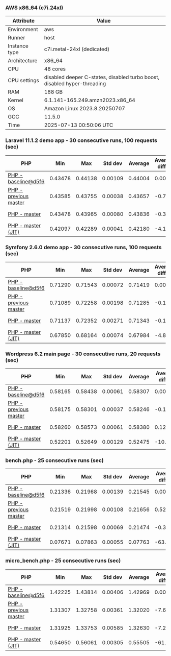 ### AWS x86_64 (c7i.24xl)

|  Attribute    |     Value      |
|---------------|----------------|
| Environment   |aws|
| Runner        |host|
| Instance type |c7i.metal-24xl (dedicated)|
| Architecture  |x86_64
| CPU           |48 cores|
| CPU settings  |disabled deeper C-states, disabled turbo boost, disabled hyper-threading|
| RAM           |188 GB|
| Kernel        |6.1.141-165.249.amzn2023.x86_64|
| OS            |Amazon Linux 2023.8.20250707|
| GCC           |11.5.0|
| Time          |2025-07-13 00:50:06 UTC|

### Laravel 11.1.2 demo app - 30 consecutive runs, 100 requests (sec)

|     PHP     |     Min     |     Max     |    Std dev   |   Average  |  Average diff % |   Median   | Median diff % |     Memory    |
|-------------|-------------|-------------|--------------|------------|-----------------|------------|---------------|---------------|
|[PHP - baseline@d5f6](https://github.com/php/php-src/commit/d5f6e56610)|0.43478|0.44138|0.00109|0.44004|0.00%|0.44017|0.00%|42.02 MB|
|[PHP - previous master](https://github.com/php/php-src/commit/f11ea2ae13)|0.43585|0.43755|0.00038|0.43657|-0.79%|0.43646|-0.84%|42.44 MB|
|[PHP - master](https://github.com/php/php-src/commit/a402edac1a)|0.43478|0.43965|0.00080|0.43836|-0.38%|0.43837|-0.41%|42.44 MB|
|[PHP - master (JIT)](https://github.com/php/php-src/commit/a402edac1a)|0.42097|0.42289|0.00041|0.42180|-4.14%|0.42174|-4.19%|51.62 MB|

### Symfony 2.6.0 demo app - 30 consecutive runs, 100 requests (sec)

|     PHP     |     Min     |     Max     |    Std dev   |   Average  |  Average diff % |   Median   | Median diff % |     Memory    |
|-------------|-------------|-------------|--------------|------------|-----------------|------------|---------------|---------------|
|[PHP - baseline@d5f6](https://github.com/php/php-src/commit/d5f6e56610)|0.71290|0.71543|0.00072|0.71419|0.00%|0.71426|0.00%|37.69 MB|
|[PHP - previous master](https://github.com/php/php-src/commit/f11ea2ae13)|0.71089|0.72258|0.00198|0.71285|-0.19%|0.71244|-0.25%|38.43 MB|
|[PHP - master](https://github.com/php/php-src/commit/a402edac1a)|0.71137|0.72352|0.00271|0.71343|-0.11%|0.71259|-0.23%|38.43 MB|
|[PHP - master (JIT)](https://github.com/php/php-src/commit/a402edac1a)|0.67850|0.68164|0.00074|0.67984|-4.81%|0.67961|-4.85%|45.23 MB|

### Wordpress 6.2 main page - 30 consecutive runs, 20 requests (sec)

|     PHP     |     Min     |     Max     |    Std dev   |   Average  |  Average diff % |   Median   | Median diff % |     Memory    |
|-------------|-------------|-------------|--------------|------------|-----------------|------------|---------------|---------------|
|[PHP - baseline@d5f6](https://github.com/php/php-src/commit/d5f6e56610)|0.58165|0.58438|0.00061|0.58307|0.00%|0.58299|0.00%|43.42 MB|
|[PHP - previous master](https://github.com/php/php-src/commit/f11ea2ae13)|0.58175|0.58301|0.00037|0.58246|-0.10%|0.58245|-0.09%|43.88 MB|
|[PHP - master](https://github.com/php/php-src/commit/a402edac1a)|0.58260|0.58573|0.00061|0.58380|0.12%|0.58378|0.14%|43.88 MB|
|[PHP - master (JIT)](https://github.com/php/php-src/commit/a402edac1a)|0.52201|0.52649|0.00129|0.52475|-10.00%|0.52528|-9.90%|61.66 MB|

### bench.php - 25 consecutive runs (sec)

|     PHP     |     Min     |     Max     |    Std dev   |   Average  |  Average diff % |   Median   | Median diff % |     Memory    |
|-------------|-------------|-------------|--------------|------------|-----------------|------------|---------------|---------------|
|[PHP - baseline@d5f6](https://github.com/php/php-src/commit/d5f6e56610)|0.21336|0.21968|0.00139|0.21545|0.00%|0.21526|0.00%|26.41 MB|
|[PHP - previous master](https://github.com/php/php-src/commit/f11ea2ae13)|0.21519|0.21998|0.00108|0.21656|0.52%|0.21625|0.46%|26.78 MB|
|[PHP - master](https://github.com/php/php-src/commit/a402edac1a)|0.21314|0.21598|0.00069|0.21474|-0.33%|0.21472|-0.25%|26.78 MB|
|[PHP - master (JIT)](https://github.com/php/php-src/commit/a402edac1a)|0.07671|0.07863|0.00055|0.07763|-63.97%|0.07749|-64.00%|28.03 MB|

### micro_bench.php - 25 consecutive runs (sec)

|     PHP     |     Min     |     Max     |    Std dev   |   Average  |  Average diff % |   Median   | Median diff % |     Memory    |
|-------------|-------------|-------------|--------------|------------|-----------------|------------|---------------|---------------|
|[PHP - baseline@d5f6](https://github.com/php/php-src/commit/d5f6e56610)|1.42225|1.43814|0.00406|1.42969|0.00%|1.42938|0.00%|20.64 MB|
|[PHP - previous master](https://github.com/php/php-src/commit/f11ea2ae13)|1.31307|1.32758|0.00361|1.32020|-7.66%|1.31968|-7.67%|21.07 MB|
|[PHP - master](https://github.com/php/php-src/commit/a402edac1a)|1.31925|1.33753|0.00585|1.32630|-7.23%|1.32431|-7.35%|21.07 MB|
|[PHP - master (JIT)](https://github.com/php/php-src/commit/a402edac1a)|0.54650|0.56061|0.00305|0.55505|-61.18%|0.55486|-61.18%|22.48 MB|
